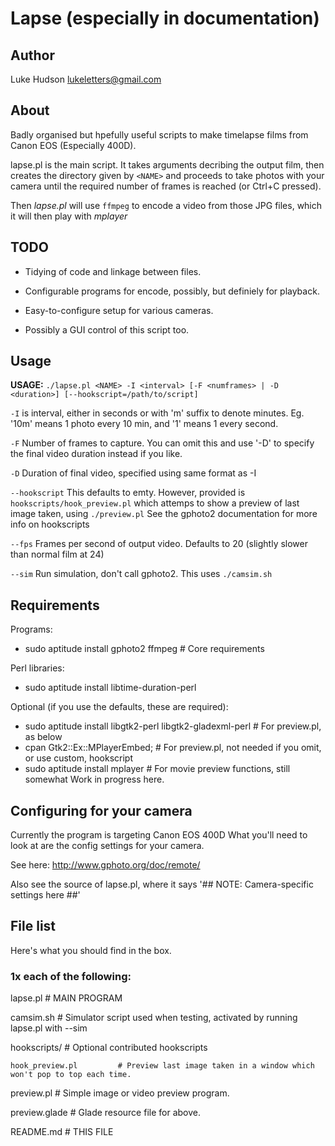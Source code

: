 # Lapse (especially in documentation) #

## Author ##
Luke Hudson <lukeletters@gmail.com>

## About ##

Badly organised but hpefully useful scripts to make timelapse films from Canon EOS (Especially 400D).

lapse.pl is the main script.  It takes arguments decribing the output film,
then creates the directory given by `<NAME>` and proceeds to take photos with
your camera until the required number of frames is reached (or Ctrl+C pressed).

Then *lapse.pl* will use `ffmpeg` to encode a video from those JPG files, which it will then play with *mplayer*

## TODO ##

* Tidying of code and linkage between files.

* Configurable programs for encode, possibly, but definiely for playback.

* Easy-to-configure setup for various cameras.

* Possibly a GUI control of this script too.

## Usage ##

**USAGE:** `./lapse.pl <NAME> -I <interval> [-F <numframes> | -D <duration>] [--hookscript=/path/to/script]`

`-I` is interval, either in seconds or with 'm' suffix to denote minutes.
Eg.  '10m' means 1 photo every 10 min, and '1' means 1 every second.

`-F` Number of frames to capture.   You can omit this and use '-D' to specify the final video duration instead if you like.

`-D` Duration of final video, specified using same format as -I

`--hookscript`  This defaults to emty. However, provided is `hookscripts/hook_preview.pl` which attemps to show a preview of last image taken, using `./preview.pl`
See the gphoto2 documentation for more info on hookscripts

`--fps`  Frames per second of output video.  Defaults to 20 (slightly slower than normal film at 24)


`--sim` Run simulation, don't call gphoto2.  This uses `./camsim.sh`



## Requirements ##

Programs:
 * sudo aptitude install gphoto2 ffmpeg # Core requirements

Perl libraries:
 * sudo aptitude install libtime-duration-perl 

Optional (if you use the defaults, these are required):
 * sudo aptitude install libgtk2-perl libgtk2-gladexml-perl # For preview.pl, as below
 * cpan Gtk2::Ex::MPlayerEmbed; # For preview.pl, not needed if you omit, or use custom, hookscript
 * sudo aptitude install mplayer # For movie preview functions, still somewhat Work in progress here.


## Configuring for your camera ##

Currently the program is targeting Canon EOS 400D
What you'll need to look at are the config settings for your camera.

See here: http://www.gphoto.org/doc/remote/

Also see the source of lapse.pl, where it says '## NOTE: Camera-specific settings here ##'


## File list ##

Here's what you should find in the box.

### 1x each of the following: ###

lapse.pl				# MAIN PROGRAM

camsim.sh				# Simulator script used when testing, activated by running lapse.pl with --sim

hookscripts/			# Optional contributed hookscripts

	hook_preview.pl			# Preview last image taken in a window which won't pop to top each time.

preview.pl				# Simple image or video preview program.

preview.glade			# Glade resource file for above.

README.md				# THIS FILE
